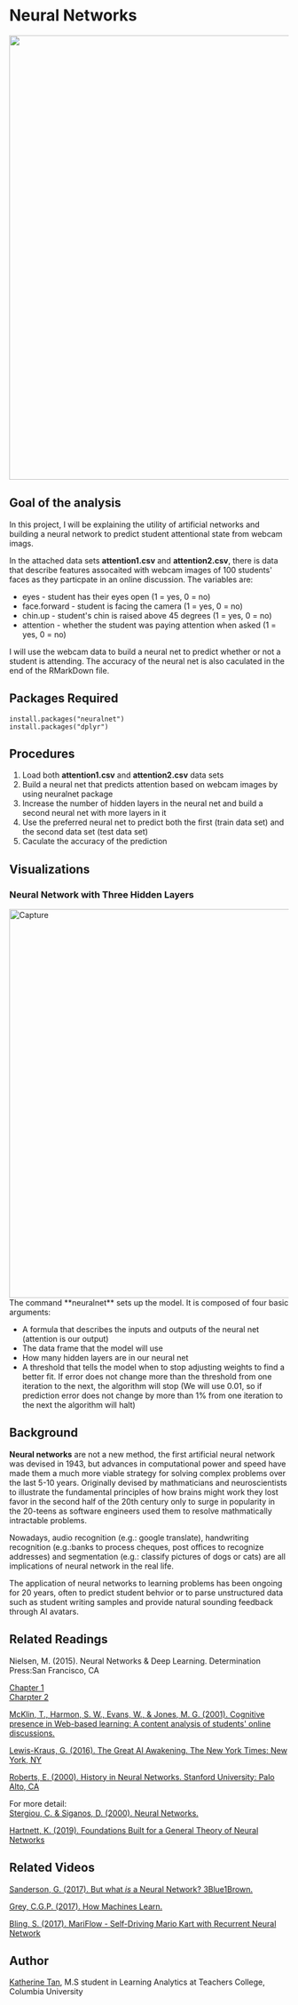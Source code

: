 # Neural Networks
<img src="https://user-images.githubusercontent.com/46146748/63178520-34420200-c018-11e9-8f9f-183da398376f.jpg" width="800">

## Goal of the analysis

In this project, I will be explaining the utility of artificial networks and building a neural network to predict student attentional state from webcam imags. 

In the attached data sets **attention1.csv** and **attention2.csv**, there is data that describe features assocaited with webcam images of 100 students' faces as they particpate in an online discussion. The variables are:

  * eyes - student has their eyes open (1 = yes, 0 = no)
  * face.forward - student is facing the camera (1 = yes, 0 = no)
  * chin.up - student's chin is raised above 45 degrees (1 = yes, 0 = no)
  * attention - whether the student was paying attention when asked (1 = yes, 0 = no)

I will use the webcam data to build a neural net to predict whether or not a student is attending. The accuracy of the neural net is also caculated in the end of the RMarkDown file.

## Packages Required
``` 
install.packages("neuralnet")
install.packages("dplyr")
```

## Procedures
1. Load both **attention1.csv** and **attention2.csv** data sets
2. Build a neural net that predicts attention based on webcam images by using neuralnet package
3. Increase the number of hidden layers in the neural net and build a second neural net with more layers in it
4. Use the preferred neural net to predict both the first (train data set) and the second data set (test data set)
5. Caculate the accuracy of the prediction

## Visualizations
### Neural Network with Three Hidden Layers
<img width="700" alt="Capture" src="https://user-images.githubusercontent.com/46146748/63179238-af57e800-c019-11e9-93d1-e9d6f5c64efa.PNG">
The command **neuralnet** sets up the model. It is composed of four basic arguments:

- A formula that describes the inputs and outputs of the neural net (attention is our output)
- The data frame that the model will use
- How many hidden layers are in our neural net
- A threshold that tells the model when to stop adjusting weights to find a better fit. If error does not change more than the threshold from one iteration to the next, the algorithm will stop (We will use 0.01, so if prediction error does not change by more than 1% from one iteration to the next the algorithm will halt)


## Background
**Neural networks** are not a new method, the first artificial neural network was devised in 1943, but advances in computational power and speed have made them a much more viable strategy for solving complex problems over the last 5-10 years. Originally devised by mathmaticians and neuroscientists to illustrate the fundamental principles of how brains might work they lost favor in the second half of the 20th century only to surge in popularity in the 20-teens as software engineers used them to resolve mathmatically intractable problems. 

Nowadays, audio recognition (e.g.: google translate), handwriting recognition (e.g.:banks to process cheques, post offices to recognize addresses) and segmentation (e.g.: classify pictures of dogs or cats) are all implications of neural network in the real life.

The application of neural networks to learning problems has been ongoing for 20 years, often to predict student behvior or to parse unstructured data such as student writing samples and provide natural sounding feedback through AI avatars.


##  Related Readings

 Nielsen, M. (2015). Neural Networks & Deep Learning. Determination Press:San Francisco, CA
 
  [Chapter 1](http://neuralnetworksanddeeplearning.com/chap1.html)  
  [Charpter 2](http://neuralnetworksanddeeplearning.com/chap2.html)  

[McKlin, T., Harmon, S. W., Evans, W., & Jones, M. G. (2001). Cognitive presence in Web-based learning: A content analysis of students' online discussions.](https://files.eric.ed.gov/fulltext/ED470101.pdf)  

[Lewis-Kraus, G. (2016). The Great AI Awakening. The New York Times: New York, NY](https://www.nytimes.com/2016/12/14/magazine/the-great-ai-awakening.html)

[Roberts, E. (2000). History in Neural Networks. Stanford University: Palo Alto, CA](https://cs.stanford.edu/people/eroberts/courses/soco/projects/neural-networks/History/history1.html)


 For more detail:  
[Stergiou, C. & Siganos, D. (2000). Neural Networks.](http://www.doc.ic.ac.uk/~nd/surprise_96/journal/vol4/cs11/report.html)

[Hartnett, K. (2019). Foundations Built for a General Theory of Neural Networks](https://www.quantamagazine.org/foundations-built-for-a-general-theory-of-neural-networks-20190131/)


## Related Videos

[Sanderson, G. (2017). But what *is* a Neural Network? 3Blue1Brown. ](https://www.youtube.com/watch?v=aircAruvnKk)

[Grey, C.G.P. (2017). How Machines Learn.](https://www.youtube.com/watch?v=R9OHn5ZF4Uo)

[Bling, S. (2017). MariFlow - Self-Driving Mario Kart with Recurrent Neural Network](https://www.youtube.com/watch?v=Ipi40cb_RsI)


## Author
[Katherine Tan](www.linkedin.com/in/katherine-tan-2019), M.S student in Learning Analytics at Teachers College, Columbia University
